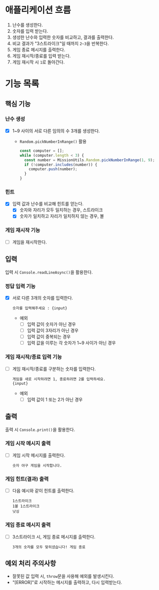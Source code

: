 # 애플리케이션 흐름

1. 난수를 생성한다.
2. 숫자를 입력 받는다.
3. 생성한 난수와 입력한 숫자를 비교하고, 결과를 출력한다.
4. 비교 결과가 "3스트라이크"일 때까지 `2~3`을 반복한다.
5. 게임 종료 메시지를 출력한다.
6. 게임 재시작/종료를 입력 받는다.
7. 게임 재시작 시 `1`로 돌아간다.

# 기능 목록

## 핵심 기능

### 난수 생성

- [x] 1~9 사이의 서로 다른 임의의 수 3개를 생성한다.
  - `Random.pickNumberInRange()` 활용
  
    ```javascript
    const computer = [];
    while (computer.length < 3) {
      const number = MissionUtils.Random.pickNumberInRange(1, 9);
      if (!computer.includes(number)) {
        computer.push(number);
      }
    }
    ```

### 힌트

- [x] 입력 값과 난수를 비교해 힌트를 얻는다.
  - [x] 숫자와 자리가 모두 일치하는 경우, 스트라이크
  - [x] 숫자가 일치하고 자리가 일치하지 않는 경우, 볼

### 게임 재시작 기능

- [ ] 게임을 재시작한다.

## 입력

입력 시 `Console.readLineAsync()`을 활용한다.

### 정답 입력 기능

- [x] 서로 다른 3개의 숫자를 입력한다.

  ```
  숫자를 입력해주세요 : {input}
  ```

  - 예외
    - [ ] 입력 값이 숫자가 아닌 경우
    - [ ] 입력 값이 3자리가 아닌 경우
    - [ ] 입력 값이 중복되는 경우
    - [ ] 입력 값을 이루는 각 숫자가 1~9 사이가 아닌 경우

### 게임 재시작/종료 입력 기능

- [ ] 게임 재시작/종료를 구분하는 숫자를 입력한다.

  ```
  게임을 새로 시작하려면 1, 종료하려면 2를 입력하세요.
  {input}
  ```

  - 예외
    - [ ] 입력 값이 1 또는 2가 아닌 경우

## 출력

출력 시 `Console.print()`을 활용한다.

### 게임 시작 메시지 출력

- [ ] 게임 시작 메시지를 출력한다.

  ```
  숫자 야구 게임을 시작합니다.
  ```

### 게임 힌트(결과) 출력

- [ ] 다음 예시와 같이 힌트를 출력한다.
  
  ```
  1스트라이크
  1볼 1스트라이크
  낫싱
  ```

### 게임 종료 메시지 출력

- [ ] 3스트라이크 시, 게임 종료 메시지를 출력한다.

  ```
  3개의 숫자를 모두 맞히셨습니다! 게임 종료
  ```

## 예외 처리 주의사항

- 잘못된 값 입력 시, `throw`문을 사용해 예외를 발생시킨다.
- "[ERROR]"로 시작하는 메시지를 출력하고, 다시 입력받는다.